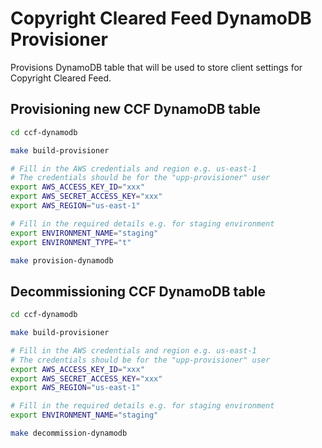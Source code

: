 # Copyright Cleared Feed DynamoDB Provisioner

Provisions DynamoDB table that will be used to store client settings for Copyright Cleared Feed.

## Provisioning new CCF DynamoDB table

```sh
cd ccf-dynamodb

make build-provisioner

# Fill in the AWS credentials and region e.g. us-east-1
# The credentials should be for the "upp-provisioner" user
export AWS_ACCESS_KEY_ID="xxx"
export AWS_SECRET_ACCESS_KEY="xxx"
export AWS_REGION="us-east-1"

# Fill in the required details e.g. for staging environment
export ENVIRONMENT_NAME="staging"
export ENVIRONMENT_TYPE="t"

make provision-dynamodb
```

## Decommissioning CCF DynamoDB table

```sh
cd ccf-dynamodb

make build-provisioner

# Fill in the AWS credentials and region e.g. us-east-1
# The credentials should be for the "upp-provisioner" user
export AWS_ACCESS_KEY_ID="xxx"
export AWS_SECRET_ACCESS_KEY="xxx"
export AWS_REGION="us-east-1"

# Fill in the required details e.g. for staging environment
export ENVIRONMENT_NAME="staging"

make decommission-dynamodb
```
